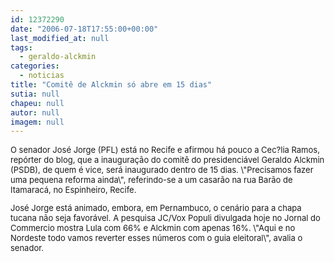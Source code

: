 ```yaml
---
id: 12372290
date: "2006-07-18T17:55:00+00:00"
last_modified_at: null
tags:
  - geraldo-alckmin
categories:
  - noticias
title: "Comitê de Alckmin só abre em 15 dias"
sutia: null
chapeu: null
autor: null
imagem: null
---
```

<p><FONT size=2></p>
<p><P>O senador José Jorge (PFL) está no Recife e afirmou há pouco a Cec?lia Ramos, repórter do blog, que a inauguração do comitê do presidenciável Geraldo Alckmin (PSDB), de quem é vice, será inaugurado dentro de 15 dias. \"Precisamos fazer uma pequena reforma ainda\", referindo-se a um casarão na rua Barão de Itamaracá, no Espinheiro, Recife.</P></p>
<p><P>José Jorge está animado, embora, em Pernambuco, o cenário para a chapa tucana não seja favorável. A pesquisa JC/Vox Populi divulgada hoje no Jornal do Commercio mostra Lula com 66% e Alckmin com apenas 16%. \"Aqui e no Nordeste todo vamos reverter esses números com o guia eleitoral\", avalia o senador. </P></FONT> </p>
